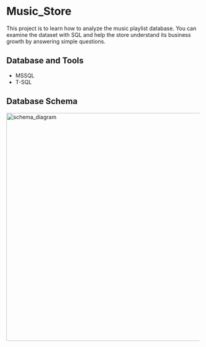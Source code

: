 # Music_Store
This project is to learn how to analyze the music playlist database. You can examine the dataset with SQL and help the store understand its business growth by answering simple questions.

## Database and Tools
* MSSQL
* T-SQL

## Database Schema

<img width="594" alt="schema_diagram" src="https://github.com/ashish7293/Music_Store/assets/113055436/31c596be-c190-426c-aac7-d3b1a1198507">

